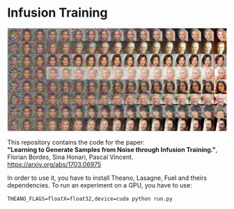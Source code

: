 # Infusion Training

<p align="left">
  <img src="infusion.jpg" width="800"/>
</p>

This repository contains the code for the paper: <br />
**"Learning to Generate Samples from Noise through Infusion Training."**, <br />
Florian Bordes, Sina Honari, Pascal Vincent. <br />
https://arxiv.org/abs/1703.06975

In order to use it, you have to install Theano, Lasagne, Fuel and theirs dependencies. To run an
experiment on a GPU, you have to use:
```
THEANO_FLAGS=floatX=float32,device=cuda python run.py
```
